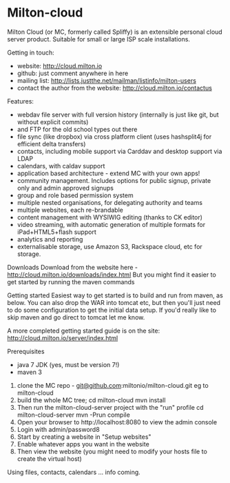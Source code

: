 Milton-cloud
============

Milton Cloud (or MC, formerly called Spliffy) is an extensible personal cloud server product. Suitable for
small or large ISP scale installations.

Getting in touch:
 - website: http://cloud.milton.io
 - github: just comment anywhere in here
 - mailing list: http://lists.justthe.net/mailman/listinfo/milton-users
 - contact the author from the website: http://cloud.milton.io/contactus

Features:
 - webdav file server with full version history (internally is just like git, but without explicit commits) 
 - and FTP for the old school types out there
 - file sync (like dropbox) via cross platform client (uses hashsplit4j for efficient delta transfers)
 - contacts, including mobile support via Carddav and desktop support via LDAP
 - calendars, with caldav support
 - application based architecture - extend MC with your own apps!
 - community management. Includes options for public signup, private only and admin approved signups
 - group and role based permission system
 - multiple nested organisations, for delegating authority and teams
 - multiple websites, each re-brandable
 - content management with WYSIWIG editing (thanks to CK editor)
 - video streaming, with automatic generation of multiple formats for iPad+HTML5+flash support
 - analytics and reporting
 - externalisable storage, use Amazon S3, Rackspace cloud, etc for storage.

Downloads
Download from the website here - http://cloud.milton.io/downloads/index.html
But you might find it easier to get started by running the maven commands

Getting started
Easiest way to get started is to build and run from maven, as below. You can also
drop the WAR into tomcat etc, but then you'll just need to do some configuration to
get the initial data setup. If you'd really like to skip maven and go direct to tomcat
let me know.

A more completed getting started guide is on the site: http://cloud.milton.io/server/index.html

Prerequisites
 - java 7 JDK (yes, must be version 7!)
 - maven 3

1. clone the MC repo - git@github.com:miltonio/milton-cloud.git
    eg to milton-cloud
2. build the whole MC tree;
    cd milton-cloud
    mvn install
3. Then run the milton-cloud-server project with the "run" profile
    cd milton-cloud-server
    mvn -Prun compile
4. Open your browser to http://localhost:8080 to view the admin console
5. Login with admin/password8
6. Start by creating a website in "Setup websites"
7. Enable whatever apps you want in the website
8. Then view the website (you might need to modify your hosts file to create the virtual host)

Using files, contacts, calendars ... info coming.
